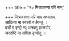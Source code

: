 +++
title = "१० मित्रावरुणा परि माम्"

+++
मित्रावरुणा परि माम् अधाताम्  
आदित्या मा स्वरवो वर्धयन्तु ।  
वर्चो म इन्द्रो न्य् अनक्तु हस्तयोर्  
जरदष्टिं मा सविता कृणोतु ॥